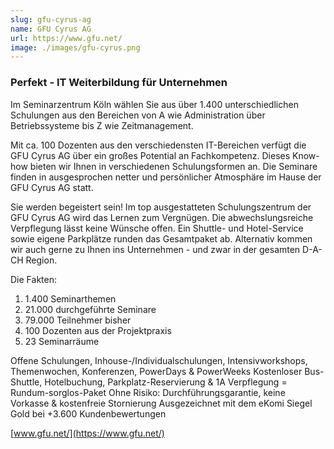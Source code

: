 ```yaml
---
slug: gfu-cyrus-ag
name: GFU Cyrus AG
url: https://www.gfu.net/
image: ./images/gfu-cyrus.png
---
```

### Perfekt - IT Weiterbildung für Unternehmen

Im Seminarzentrum Köln wählen Sie aus über 1.400 unterschiedlichen Schulungen aus den Bereichen von A wie Administration über Betriebssysteme bis Z wie Zeitmanagement.

Mit ca. 100 Dozenten aus den verschiedensten IT-Bereichen verfügt die GFU Cyrus AG über ein großes Potential an Fachkompetenz. Dieses Know-how bieten wir Ihnen in verschiedenen Schulungsformen an. Die Seminare finden in ausgesprochen netter und persönlicher Atmosphäre im Hause der GFU Cyrus AG statt.

Sie werden begeistert sein! Im top ausgestatteten Schulungszentrum der GFU Cyrus AG wird das Lernen zum Vergnügen. Die abwechslungsreiche Verpflegung lässt keine Wünsche offen. Ein Shuttle- und Hotel-Service sowie eigene Parkplätze runden das Gesamtpaket ab. Alternativ kommen wir auch gerne zu Ihnen ins Unternehmen - und zwar in der gesamten D-A-CH Region.

Die Fakten:

1. 1.400 Seminarthemen
2. 21.000 durchgeführte Seminare
3. 79.000 Teilnehmer bisher
4. 100 Dozenten aus der Projektpraxis
4. 23 Seminarräume

Offene Schulungen, Inhouse-/Individualschulungen, Intensivworkshops, Themenwochen, Konferenzen, PowerDays & PowerWeeks Kostenloser Bus-Shuttle, Hotelbuchung, Parkplatz-Reservierung & 1A Verpflegung = Rundum-sorglos-Paket Ohne Risiko: Durchführungsgarantie, keine Vorkasse & kostenfreie Stornierung Ausgezeichnet mit dem eKomi Siegel Gold bei +3.600 Kundenbewertungen

[www.gfu.net/](https://www.gfu.net/)